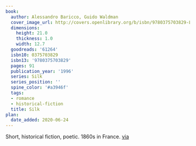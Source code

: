 ```yaml
---
book:
  author: Alessandro Baricco, Guido Waldman
  cover_image_url: http://covers.openlibrary.org/b/isbn/9780375703829-L.jpg
  dimensions:
    height: 21.0
    thickness: 1.0
    width: 12.7
  goodreads: '61264'
  isbn10: 0375703829
  isbn13: '9780375703829'
  pages: 91
  publication_year: '1996'
  series: Silk
  series_position: ''
  spine_color: '#a3946f'
  tags:
  - romance
  - historical-fiction
  title: Silk
plan:
  date_added: 2020-06-24
---
```


Short, historical fiction, poetic. 1860s in France. [via](https://chaos.social/@strangeglyph/104349993600456650)
